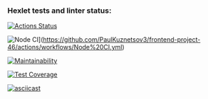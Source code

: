 ### Hexlet tests and linter status:
[![Actions Status](https://github.com/PaulKuznetsov3/frontend-project-46/workflows/hexlet-check/badge.svg)](https://github.com/PaulKuznetsov3/frontend-project-46/actions)

![Node CI](https://github.com/PaulKuznetsov3/frontend-project-46/workflows/Node%20CI.yml/badge.svg)](https://github.com/PaulKuznetsov3/frontend-project-46/actions/workflows/Node%20CI.yml)


[![Maintainability](https://api.codeclimate.com/v1/badges/848d57dff52a27eefa0d/maintainability)](https://codeclimate.com/github/PaulKuznetsov3/frontend-project-46/maintainability)

[![Test Coverage](https://api.codeclimate.com/v1/badges/848d57dff52a27eefa0d/test_coverage)](https://codeclimate.com/github/PaulKuznetsov3/frontend-project-46/test_coverage)

[![asciicast](https://asciinema.org/a/gdRdyXY2ushlfXzgv5xl9hGA5.svg)](https://asciinema.org/a/gdRdyXY2ushlfXzgv5xl9hGA5)